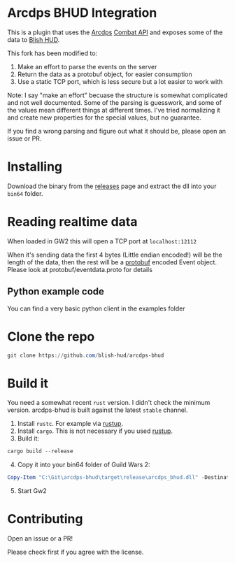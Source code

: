 # Arcdps BHUD Integration

This is a plugin that uses the [Arcdps](https://www.deltaconnected.com/arcdps/) [Combat API](https://www.deltaconnected.com/arcdps/api/) and exposes
some of the data to [Blish HUD](https://github.com/blish-hud/BlishHUD).

This fork has been modified to:

1. Make an effort to parse the events on the server 
2. Return the data as a protobuf object, for easier consumption
3. Use a static TCP port, which is less secure but a lot easier to work with

Note: I say "make an effort" becuase the structure is somewhat complicated and not well
documented. Some of the parsing is guesswork, and some of the values mean different things at
different times. I've tried normalizing it and create new properties for the special values, but no guarantee. 

If you find a wrong parsing and figure out what it should be, please open an issue or PR.

# Installing

Download the binary from the [releases](https://github.com/theterrasque/arcdps-bhud/releases) page and extract the dll into your `bin64` folder.

# Reading realtime data

When loaded in GW2 this will open a TCP port at `localhost:12112`

When it's sending data the first 4 bytes (Little endian encoded!) will be the length of the data, then the rest will
be a [protobuf](https://developers.google.com/protocol-buffers/) encoded Event object. Please look at protobuf/eventdata.proto for details

## Python example code

You can find a very basic python client in the examples folder

# Clone the repo

```powershell
git clone https://github.com/blish-hud/arcdps-bhud
```

# Build it

You need a somewhat recent `rust` version. I didn't check the minimum version. arcdps-bhud is built against the latest `stable` channel.

1. Install `rustc`. For example via [rustup](https://rustup.rs/).
2. Install `cargo`. This is not necessary if you used [rustup](https://rustup.rs/).
3. Build it:
```powershell
cargo build --release
```
4. Copy it into your bin64 folder of Guild Wars 2:
```powershell
Copy-Item "C:\Git\arcdps-bhud\target\release\arcdps_bhud.dll" -Destination "A:\Guild Wars 2\bin64"
```
5. Start Gw2

# Contributing

Open an issue or a PR!

Please check first if you agree with the license.

